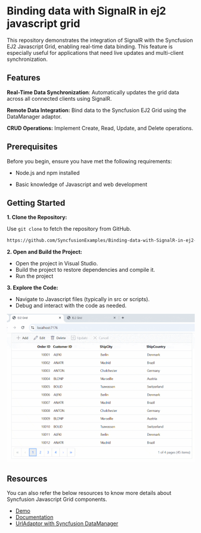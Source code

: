 # Binding data with SignalR in ej2 javascript grid

This repository demonstrates the integration of SignalR with the Syncfusion EJ2 Javascript Grid, enabling real-time data binding. This feature is especially useful for applications that need live updates and multi-client synchronization.

## Features

**Real-Time Data Synchronization**: Automatically updates the grid data across all connected clients using SignalR.

**Remote Data Integration:** Bind data to the Syncfusion EJ2 Grid using the DataManager adaptor.

**CRUD Operations:** Implement Create, Read, Update, and Delete operations.

## Prerequisites

Before you begin, ensure you have met the following requirements:

* Node.js and npm installed

* Basic knowledge of Javascript and web development

## Getting Started

**1. Clone the Repository:**

Use `git clone` to fetch the repository from GitHub.

```bash
https://github.com/SyncfusionExamples/Binding-data-with-SignalR-in-ej2-javascript-grid.git
```

**2. Open and Build the Project:**

* Open the project in Visual Studio.
* Build the project to restore dependencies and compile it.
* Run the project

**3. Explore the Code:**

* Navigate to Javascript files (typically in src or scripts).
* Debug and interact with the code as needed.

![Adaptors](./signalR/image/signalRImage.gif)

## Resources

You can also refer the below resources to know more details about Syncfusion Javascript Grid components.

* [Demo](https://ej2.syncfusion.com/demos/#/bootstrap/grid/over-view)
* [Documentation](https://ej2.syncfusion.com/documentation/grid/getting-started)
* [UrlAdaptor with Syncfusion DataManager](https://ej2.syncfusion.com/documentation/grid/connecting-to-adaptors/url-adaptor)